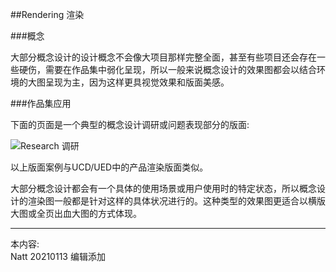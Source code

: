 ##Rendering 渲染

###概念

大部分概念设计的设计概念不会像大项目那样完整全面，甚至有些项目还会存在一些硬伤，需要在作品集中弱化呈现，所以一般来说概念设计的效果图都会以结合环境的大图呈现为主，因为这样更具视觉效果和版面美感。


###作品集应用

下面的页面是一个典型的概念设计调研或问题表现部分的版面:  

![Research 调研](http://kitpic.makebi.net/2021/idcd_03.jpg)

以上版面案例与UCD/UED中的产品渲染版面类似。

大部分概念设计都会有一个具体的使用场景或用户使用时的特定状态，所以概念设计的渲染图一般都是针对这样的具体状况进行的。这种类型的效果图更适合以横版大图或全页出血大图的方式体现。


---
本内容:  
Natt 20210113 编辑添加